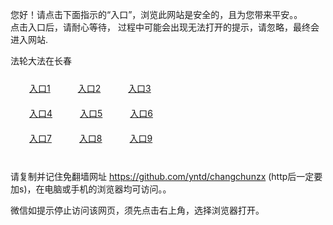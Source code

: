 您好！请点击下面指示的“入口”，浏览此网站是安全的，且为您带来平安。。 <br/>
点击入口后，请耐心等待， 过程中可能会出现无法打开的提示，请忽略，最终会进入网站. </br>

法轮大法在长春<br/>
<div style="padding:10px"><a style="margin:20px" target="_blank" href="https://do9qic835zklb.cloudfront.net/2Qpsp?dolpvdhb" id="ccLink1" rel="nofollow">入口1</a> <a target="_blank" style="margin:20px" href="https://d1xinz669ec5ni.cloudfront.net/2Qpsp?bqjgalri" id="ccLink2" rel="nofollow">入口2</a> <a style="margin:20px" target="_blank" href="https://d1yemr9fgek2j3.cloudfront.net/2Qpsp?okgddic" id="ccLink3" rel="nofollow">入口3</a></div>

<div style="padding:10px" ><a style="margin:20px" target="_blank" href="https://do9qic835zklb.cloudfront.net/2Qpsp?dolpvdhb" id="ccLink4" rel="nofollow">入口4</a> <a style="margin:20px" href="https://d1xinz669ec5ni.cloudfront.net/2Qpsp?bqjgalri" target="_blank" id="ccLink5" rel="nofollow">入口5</a> <a style="margin:20px" href="https://d1yemr9fgek2j3.cloudfront.net/2Qpsp?okgddic" target="_blank" id="ccLink6" rel="nofollow">入口6</a></div>

<div style="padding:10px"><a style="margin:20px" target="_blank" href="https://do9qic835zklb.cloudfront.net/2Qpsp?dolpvdhb" id="ccLink7" rel="nofollow">入口7</a> <a style="margin:20px" href="https://d1xinz669ec5ni.cloudfront.net/2Qpsp?bqjgalri" target="_blank" id="ccLink8" rel="nofollow">入口8</a> <a style="margin:20px" target="_blank" href="https://d1yemr9fgek2j3.cloudfront.net/2Qpsp?okgddic" id="ccLink9" rel="nofollow">入口9</a></div>

<br/>



请复制并记住免翻墙网址 https://github.com/yntd/changchunzx (http后一定要加s)，在电脑或手机的浏览器均可访问。。<br/>

微信如提示停止访问该网页，须先点击右上角，选择浏览器打开。
